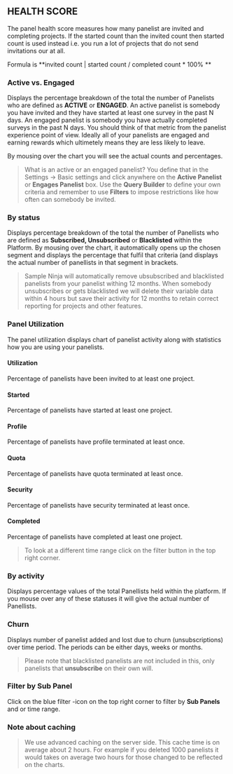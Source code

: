 ## HEALTH SCORE

The panel health score measures how many panelist are invited and completing projects. If the started count than the invited count then started count is used instead i.e. you run a lot of projects that do not send invitations our at all.

Formula is **invited count | started count / completed count * 100% ** 

### Active vs. Engaged

Displays the percentage breakdown of the total the number of Panelists who are defined as **ACTIVE** or **ENGAGED**. An active panelist is somebody you have invited and they have started at least one survey in the past N days. An engaged panelist is somebody you have actually completed surveys in the past N days. You should think of that metric from the panelist experience point of view. Ideally all of your panelists are engaged and earning rewards which ultimetely means they are less likely to leave.

By mousing over the chart you will see the actual counts and percentages.

> What is an active or an engaged panelist? You define that in the Settings -> Basic settings and click anywhere on the **Active Panelist** or **Engages Panelist** box. Use the **Query Builder** to define your own criteria and remember to use **Filters** to impose restrictions like how often can somebody be invited.

### By status

Displays percentage breakdown of the total the number of Panellists who are defined as **Subscribed, Unsubscribed** or **Blacklisted** within the Platform.  By mousing over the chart, it automatically opens up the chosen segment and displays the percentage that fulfil that criteria (and displays the actual number of panellists in that segment in brackets. 

> Sample Ninja will automatically remove ubsubscribed and blacklisted panelists from your panelist withing 12 months. When somebody unsubscribes or gets blacklisted we will delete their variable data within 4 hours but save their activity for 12 months to retain correct reporting for projects and other features.

### Panel Utilization
The panel utilization displays chart of panelist activity along with statistics how you are using your panelists. 

#### Utilization
Percentage of panelists have been invited to at least one project.

#### Started
Percentage of panelists have started at least one project.

#### Profile
Percentage of panelists have profile terminated at least once.

#### Quota
Percentage of panelists have quota terminated at least once.

#### Security
Percentage of panelists have security terminated at least once.

#### Completed
Percentage of panelists have completed at least one project.

> To look at a different time range click on the filter button in the top right corner.

### By activity

Displays percentage values of the total Panellists held within the platform. If you mouse over any of these statuses it will give the actual number of Panellists.

### Churn

Displays number of panelist added and lost due to churn (unsubscriptions) over time period. The periods can be either days, weeks or months.

> Please note that blacklisted panelists are not included in this, only panelists that **unsubscribe** on their own will.

### Filter by Sub Panel

Click on the blue filter -icon on the top right corner to filter by **Sub Panels** and or time range.

### Note about caching
> We use advanced caching on the server side. This cache time is on average about 2 hours. For example if you deleted 1000 panelists it would takes on average two hours for those changed to be reflected on the charts.

